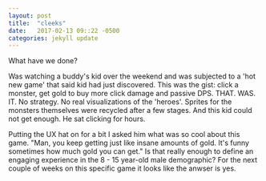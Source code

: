 ```yaml
---
layout: post
title:  "cleeks"
date:   2017-02-13 09::22 -0500
categories: jekyll update
---
```


What have we done? 

Was watching a buddy's kid over the weekend and was subjected to a 'hot new game' that said kid had just discovered. This was the gist: click a monster, get gold to buy more click damage and passive DPS. THAT. WAS. IT. No strategy. No real visualizations of the 'heroes'. Sprites for the monsters themselves were recycled after a few stages. And this kid could not get enough. He sat clicking for hours. 

Putting the UX hat on for a bit I asked him what was so cool about this game. 
"Man, you keep getting just like insane amounts of gold. It's funny sometimes how much gold you can get."
Is that really enough to define an engaging experience in the 8 - 15 year-old male demographic? For the next couple of weeks on this specific game it looks like the anwser is yes.  
